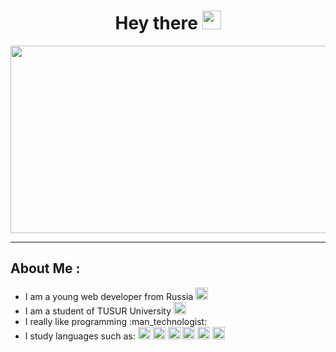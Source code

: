 <div align="center">
  <h1>
    Hey there
    <img src="https://media.giphy.com/media/hvRJCLFzcasrR4ia7z/giphy.gif" width="30px"/>
  </h1>
  <img src="https://media.giphy.com/media/dWesBcTLavkZuG35MI/giphy.gif" width="600" height="300"/>
</div>

---

<h2>About Me :</h2> 
<ul>
  <li>I am a young web developer from Russia <img width="20px" src="https://github.com/Dima-Sosin/Dima-Sosin/assets/127529532/4b3ce706-4eb4-4fd2-b2e7-35d9db53d08a"></li>
  <li>I am a student of TUSUR University <img height="20px" src="https://design.tusur.ru/i/c/branding/17.png"></li>
  <li>I really like programming :man_technologist:</li>
  <li>I study languages such as: 
    <img title="HTML" height="20px" src="https://github.com/Dima-Sosin/Dima-Sosin/assets/127529532/f9831db5-af13-4b41-ac0d-a2d2ced02a7a">
    <img title="CSS" height="20px" src="https://github.com/Dima-Sosin/Dima-Sosin/assets/127529532/fd3cd6a0-5442-41cf-9976-0be2b606da2e">
    <img title="JS" height="20px" src="https://github.com/Dima-Sosin/Dima-Sosin/assets/127529532/e57e992d-3e24-4d4e-bff4-52978b880c94">
    <img title="Java" height="20px" src="https://github.com/Dima-Sosin/Dima-Sosin/assets/127529532/6e45cb61-feb1-48dd-8b0d-f0cbd81017d6">
    <img title="C/C++" height="20px" src="https://github.com/Dima-Sosin/Dima-Sosin/assets/127529532/fb730c1f-76c1-4789-9129-e157b38bfbab">
    <img title="SQL" height="20px" src="https://github.com/Dima-Sosin/Dima-Sosin/assets/127529532/4b7b7227-df76-4329-9af6-36b98967e651">
    </li>
</ul>
